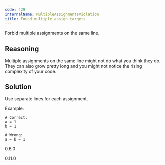 ```yaml
---
code: 429
internalName: MultipleAssignmentsViolation
title: Found multiple assign targets
---
```


Forbid multiple assignments on the same line.

## Reasoning
Multiple assignments on the same line might not do what you think
they do. They can also grow pretty long and you might not notice the
rising complexity of your code.

## Solution
Use separate lines for each assignment.

Example:

    # Correct:
    a = 1
    b = 1
    
    # Wrong:
    a = b = 1

<div class="versionadded">

0.6.0

</div>

<div class="versionchanged">

0.11.0

</div>